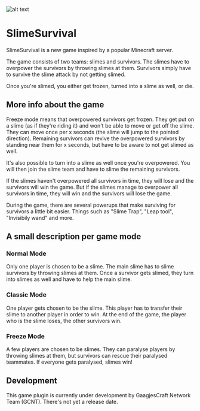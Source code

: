 ![alt text](https://gaagjescraft.net/inc/img/logo-expanded.png "GCNT Logo")
# SlimeSurvival

SlimeSurvival is a new game inspired by a popular Minecraft server.

The game consists of two teams: slimes and survivors.
The slimes have to overpower the survivors by throwing slimes at them.
Survivors simply have to survive the slime attack by not getting slimed.

Once you're slimed, you either get frozen, turned into a slime as well, or die.

## More info about the game
Freeze mode means that overpowered survivors get frozen. They get put on a slime (as if they're riding it) and won't be able to move or get off the slime.
They can move once per x seconds (the slime will jump to the pointed direction).
Remaining survivors can revive the overpowered survivors by standing near them for x seconds, but have to be aware to not get slimed as well.

It's also possible to turn into a slime as well once you're overpowered.
You will then join the slime team and have to slime the remaining survivors.

If the slimes haven't overpowered all survivors in time, they will lose and the survivors will win the game.
But if the slimes manage to overpower all survivors in time, they will win and the survivors will lose the game.

During the game, there are several powerups that make surviving for survivors a little bit easier.
Things such as "Slime Trap", "Leap tool", "Invisibily wand" and more.

## A small description per game mode
### Normal Mode
Only one player is chosen to be a slime. The main slime has to slime survivors by throwing slimes at them. Once a survivor gets slimed, they turn into slimes as well and have to help the main slime.
  
### Classic Mode
One player gets chosen to be the slime. This player has to transfer their slime to another player in order to win. At the end of the game, the player who is the slime loses, the other survivors win.

### Freeze Mode
A few players are chosen to be slimes. They can paralyse players by throwing slimes at them, but survivors can rescue their paralysed teammates. If everyone gets paralysed, slimes win!

## Development
This game plugin is currently under development by GaagjesCraft Network Team (GCNT).
There's not yet a release date.

